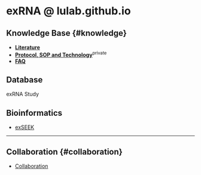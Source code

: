 # exRNA @ lulab.github.io

## Knowledge Base {#knowledge}

* [**Literature**](literature.md)
* [**Protocol, SOP and Technology**](https://github.com/lulab/intranet/wiki/Wet-Lab)<sup>private</sup> 
* [**FAQ**](http://lulab.github.io/exRNA/FAQ)


## Database

exRNA Study

## Bioinformatics

* [exSEEK](https://lulab.github.io/exSEEK) 





---

## Collaboration {#collaboration}

* [Collaboration](http://www.ncrnalab.org/pub)



